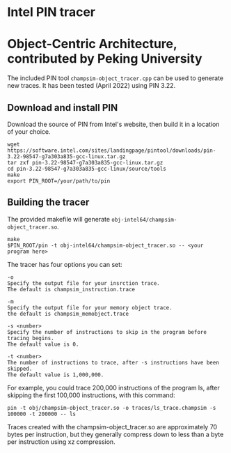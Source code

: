 # Intel PIN tracer
# Object-Centric Architecture, contributed by Peking University

The included PIN tool `champsim-object_tracer.cpp` can be used to generate new traces.
It has been tested (April 2022) using PIN 3.22.

## Download and install PIN

Download the source of PIN from Intel's website, then build it in a location of your choice.

    wget https://software.intel.com/sites/landingpage/pintool/downloads/pin-3.22-98547-g7a303a835-gcc-linux.tar.gz
    tar zxf pin-3.22-98547-g7a303a835-gcc-linux.tar.gz
    cd pin-3.22-98547-g7a303a835-gcc-linux/source/tools
    make
    export PIN_ROOT=/your/path/to/pin

## Building the tracer

The provided makefile will generate `obj-intel64/champsim-object_tracer.so`.

    make
    $PIN_ROOT/pin -t obj-intel64/champsim-object_tracer.so -- <your program here>

The tracer has four options you can set:
```
-o
Specify the output file for your insrction trace.
The default is champsim_instruction.trace

-m
Specify the output file for your memory object trace.
the default is champsim_memobject.trace

-s <number>
Specify the number of instructions to skip in the program before tracing begins.
The default value is 0.

-t <number>
The number of instructions to trace, after -s instructions have been skipped.
The default value is 1,000,000.
```
For example, you could trace 200,000 instructions of the program ls, after skipping the first 100,000 instructions, with this command:

    pin -t obj/champsim-object_tracer.so -o traces/ls_trace.champsim -s 100000 -t 200000 -- ls

Traces created with the champsim-object_tracer.so are approximately 70 bytes per instruction, but they generally compress down to less than a byte per instruction using xz compression.

